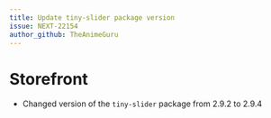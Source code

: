 ```yaml
---
title: Update tiny-slider package version
issue: NEXT-22154
author_github: TheAnimeGuru
---
```

# Storefront
* Changed version of the `tiny-slider` package from 2.9.2 to 2.9.4